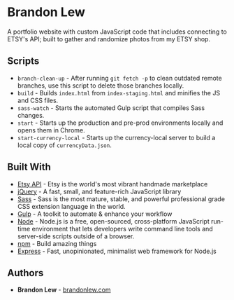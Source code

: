 # Brandon Lew

A portfolio website with custom JavaScript code that includes connecting to ETSY's API; built to gather and randomize photos from my ETSY shop.

## Scripts

- `branch-clean-up` - After running `git fetch -p` to clean outdated remote branches, use this script to delete those branches locally.
- `build` - Builds `index.html` from `index-staging.html` and minifies the JS and CSS files.
- `sass-watch` - Starts the automated Gulp script that compiles Sass changes.
- `start` - Starts up the production and pre-prod environments locally and opens them in Chrome.
- `start-currency-local` - Starts up the currency-local server to build a local copy of `currencyData.json`.

## Built With

- [Etsy API](https://www.etsy.com/developers/documentation/) - Etsy is the world's most vibrant handmade marketplace
- [jQuery](http://jquery.com/) - A fast, small, and feature-rich JavaScript library
- [Sass](https://sass-lang.com) - Sass is the most mature, stable, and powerful professional grade CSS extension language in the world.
- [Gulp](https://gulpjs.com) - A toolkit to automate & enhance your workflow
- [Node](https://nodejs.dev/en/) - Node.js is a free, open-sourced, cross-platform JavaScript run-time environment that lets developers write command line tools and server-side scripts outside of a browser.
- [npm](https://www.npmjs.com) - Build amazing things
- [Express](https://expressjs.com) - Fast, unopinionated, minimalist web framework for Node.js

## Authors

- **Brandon Lew** - [brandonlew.com](http://www.brandonlew.com)
